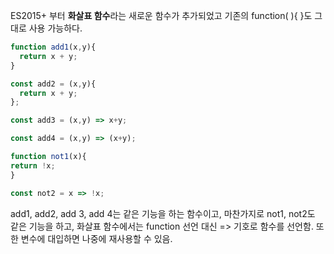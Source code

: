 ES2015+ 부터 **화살표 함수**라는 새로운 함수가 추가되었고 기존의 function( ){ }도 그대로 사용 가능하다.

```javascript
function add1(x,y){
  return x + y;
}

const add2 = (x,y){
  return x + y;
};

const add3 = (x,y) => x+y;

const add4 = (x,y) => (x+y);

function not1(x){
return !x;
}

const not2 = x => !x;
```

add1, add2, add 3, add 4는 같은 기능을 하는 함수이고, 마찬가지로 not1, not2도 같은 기능을 하고, 화살표 함수에서는 function 선언 대신 => 기호로 함수를 선언함. 또한 변수에 대입하면 나중에 재사용할 수 있음. 

